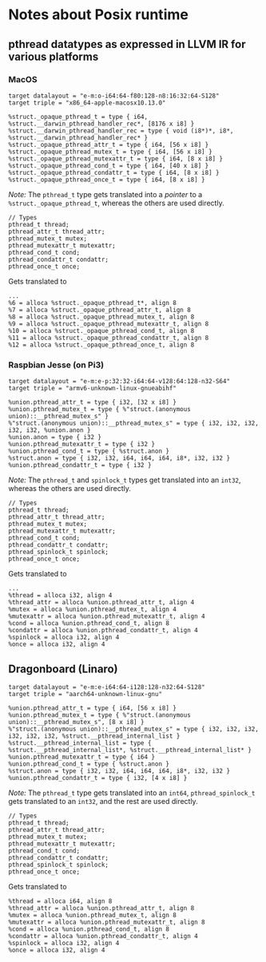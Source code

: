 # Notes about Posix runtime

## pthread datatypes as expressed in LLVM IR for various platforms

### MacOS

```
target datalayout = "e-m:o-i64:64-f80:128-n8:16:32:64-S128"
target triple = "x86_64-apple-macosx10.13.0"

%struct._opaque_pthread_t = type { i64, %struct.__darwin_pthread_handler_rec*, [8176 x i8] }
%struct.__darwin_pthread_handler_rec = type { void (i8*)*, i8*, %struct.__darwin_pthread_handler_rec* }
%struct._opaque_pthread_attr_t = type { i64, [56 x i8] }
%struct._opaque_pthread_mutex_t = type { i64, [56 x i8] }
%struct._opaque_pthread_mutexattr_t = type { i64, [8 x i8] }
%struct._opaque_pthread_cond_t = type { i64, [40 x i8] }
%struct._opaque_pthread_condattr_t = type { i64, [8 x i8] }
%struct._opaque_pthread_once_t = type { i64, [8 x i8] }
```

*Note:* The `pthread_t` type gets translated into a _pointer_ to a `%struct._opaque_pthread_t`, whereas the others are used directly. 

```
// Types
pthread_t thread;
pthread_attr_t thread_attr;
pthread_mutex_t mutex;
pthread_mutexattr_t mutexattr;
pthread_cond_t cond;
pthread_condattr_t condattr;
pthread_once_t once;
```

Gets translated to
```
...
%6 = alloca %struct._opaque_pthread_t*, align 8
%7 = alloca %struct._opaque_pthread_attr_t, align 8
%8 = alloca %struct._opaque_pthread_mutex_t, align 8
%9 = alloca %struct._opaque_pthread_mutexattr_t, align 8
%10 = alloca %struct._opaque_pthread_cond_t, align 8
%11 = alloca %struct._opaque_pthread_condattr_t, align 8
%12 = alloca %struct._opaque_pthread_once_t, align 8
```


### Raspbian Jesse (on Pi3)

```
target datalayout = "e-m:e-p:32:32-i64:64-v128:64:128-n32-S64"
target triple = "armv6-unknown-linux-gnueabihf"

%union.pthread_attr_t = type { i32, [32 x i8] }
%union.pthread_mutex_t = type { %"struct.(anonymous union)::__pthread_mutex_s" }
%"struct.(anonymous union)::__pthread_mutex_s" = type { i32, i32, i32, i32, i32, %union.anon }
%union.anon = type { i32 }
%union.pthread_mutexattr_t = type { i32 }
%union.pthread_cond_t = type { %struct.anon }
%struct.anon = type { i32, i32, i64, i64, i64, i8*, i32, i32 }
%union.pthread_condattr_t = type { i32 }
```

*Note:* The `pthread_t` and `spinlock_t` types get translated into an `int32`, whereas the others are used directly. 

```
// Types
pthread_t thread;
pthread_attr_t thread_attr;
pthread_mutex_t mutex;
pthread_mutexattr_t mutexattr;
pthread_cond_t cond;
pthread_condattr_t condattr;
pthread_spinlock_t spinlock;
pthread_once_t once;
```

Gets translated to

```
...
%thread = alloca i32, align 4
%thread_attr = alloca %union.pthread_attr_t, align 4
%mutex = alloca %union.pthread_mutex_t, align 4
%mutexattr = alloca %union.pthread_mutexattr_t, align 4
%cond = alloca %union.pthread_cond_t, align 8
%condattr = alloca %union.pthread_condattr_t, align 4
%spinlock = alloca i32, align 4
%once = alloca i32, align 4
```


## Dragonboard (Linaro)

```
target datalayout = "e-m:e-i64:64-i128:128-n32:64-S128"
target triple = "aarch64-unknown-linux-gnu"

%union.pthread_attr_t = type { i64, [56 x i8] }
%union.pthread_mutex_t = type { %"struct.(anonymous union)::__pthread_mutex_s", [8 x i8] }
%"struct.(anonymous union)::__pthread_mutex_s" = type { i32, i32, i32, i32, i32, i32, %struct.__pthread_internal_list }
%struct.__pthread_internal_list = type { %struct.__pthread_internal_list*, %struct.__pthread_internal_list* }
%union.pthread_mutexattr_t = type { i64 }
%union.pthread_cond_t = type { %struct.anon }
%struct.anon = type { i32, i32, i64, i64, i64, i8*, i32, i32 }
%union.pthread_condattr_t = type { i32, [4 x i8] }
```

*Note:* The `pthread_t` type gets translated into an `int64`, `pthread_spinlock_t` gets translated to an `int32`, and the rest are used directly. 

```
// Types
pthread_t thread;
pthread_attr_t thread_attr;
pthread_mutex_t mutex;
pthread_mutexattr_t mutexattr;
pthread_cond_t cond;
pthread_condattr_t condattr;
pthread_spinlock_t spinlock;
pthread_once_t once;
```

Gets translated to

```
%thread = alloca i64, align 8
%thread_attr = alloca %union.pthread_attr_t, align 8
%mutex = alloca %union.pthread_mutex_t, align 8
%mutexattr = alloca %union.pthread_mutexattr_t, align 8
%cond = alloca %union.pthread_cond_t, align 8
%condattr = alloca %union.pthread_condattr_t, align 4
%spinlock = alloca i32, align 4
%once = alloca i32, align 4
```

